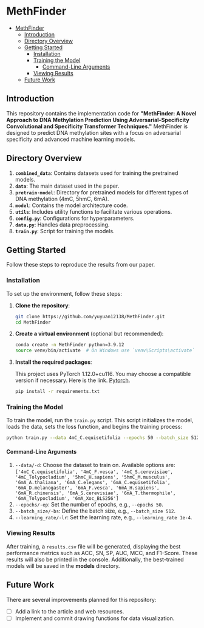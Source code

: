 # MethFinder

- [MethFinder](#methfinder)
  - [Introduction](#introduction)
  - [Directory Overview](#directory-overview)
  - [Getting Started](#getting-started)
    - [Installation](#installation)
    - [Training the Model](#training-the-model)
      - [Command-Line Arguments](#command-line-arguments)
    - [Viewing Results](#viewing-results)
  - [Future Work](#future-work)

## Introduction

This repository contains the implementation code for **"MethFinder: A Novel Approach to DNA Methylation Prediction Using Adversarial-Specificity Convolutional and Specificity Transformer Techniques."** MethFinder is designed to predict DNA methylation sites with a focus on adversarial specificity and advanced machine learning models.

## Directory Overview

1. **`combined_data`**: Contains datasets used for training the pretrained models.
2. **`data`**: The main dataset used in the paper.
3. **`pretrain-model`**: Directory for pretrained models for different types of DNA methylation (4mC, 5hmC, 6mA).
4. **`model`**: Contains the model architecture code.
5. **`utils`**: Includes utility functions to facilitate various operations.
6. **`config.py`**: Configurations for hyperparameters.
7. **`data.py`**: Handles data preprocessing.
8. **`train.py`**: Script for training the models.

## Getting Started

Follow these steps to reproduce the results from our paper.

### Installation

To set up the environment, follow these steps:

1. **Clone the repository**:

    ```bash
    git clone https://github.com/yuyuan12138/MethFinder.git
    cd MethFinder
    ```

2. **Create a virtual environment** (optional but recommended):

    ```bash
    conda create -n MethFinder python=3.9.12
    source venv/bin/activate  # On Windows use `venv\Scripts\activate`
    ```

3. **Install the required packages**:

   This project uses PyTorch 1.12.0+cu116. You may choose a compatible version if necessary. Here is the link. [Pytorch](https://pytorch.org/get-started/locally/).

    ```bash
    pip install -r requirements.txt
    ```

### Training the Model

To train the model, run the `train.py` script. This script initializes the model, loads the data, sets the loss function, and begins the training process:

```bash
python train.py --data 4mC_C.equisetifolia --epochs 50 --batch_size 512 --learning_rate 1e-4
```

#### Command-Line Arguments

1. `--data/-d`: Choose the dataset to train on. Available options are: `['4mC_C.equisetifolia', '4mC_F.vesca', '4mC_S.cerevisiae', '4mC_Tolypocladium', '5hmC_H.sapiens', '5hmC_M.musculus', '6mA_A.thaliana', '6mA_C.elegans', '6mA_C.equisetifolia', '6mA_D.melanogaster', '6mA_F.vesca', '6mA_H.sapiens', '6mA_R.chinensis', '6mA_S.cerevisiae', '6mA_T.thermophile', '6mA_Tolypocladium', '6mA_Xoc_BLS256']`
2. `--epochs/-ep`: Set the number of epochs, e.g., `--epochs 50`.
3. `--batch_size/-bs`: Define the batch size, e.g., `--batch_size 512`.
4. `--learning_rate/-lr`: Set the learning rate, e.g., `--learning_rate 1e-4`.

### Viewing Results

After training, a `results.csv` file will be generated, displaying the best performance metrics such as ACC, SN, SP, AUC, MCC, and F1-Score. These results will also be printed in the console. Additionally, the best-trained models will be saved in the **models** directory.

## Future Work

There are several improvements planned for this repository:

- [ ] Add a link to the article and web resources.
- [ ] Implement and commit drawing functions for data visualization.
